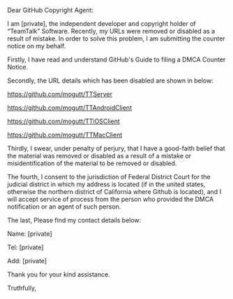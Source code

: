 Dear GitHub Copyright Agent:

I am [private], the independent developer and copyright holder of “TeamTalk” Software. Recently, my URLs were removed or disabled as a result of mistake. In order to solve this problem, I am submitting the counter notice on my behalf.

Firstly, I have read and understand GitHub's Guide to filing a DMCA Counter Notice.

Secondly, the URL details which has been disabled are shown in below:

https://github.com/mogutt/TTServer

https://github.com/mogutt/TTAndroidClient

https://github.com/mogutt/TTiOSClient

https://github.com/mogutt/TTMacClient

Thirdly, I swear, under penalty of perjury, that I have a good-faith belief that the material was removed or disabled as a result of a mistake or misidentification of the material to be removed or disabled.

The fourth, I consent to the jurisdiction of Federal District Court for the judicial district in which my address is located (if in the united states, otherwise the northern district of California where Github is located), and I will accept service of process from the person who provided the DMCA notification or an agent of such person.

The last, Please find my contact details below:

Name: [private]

Tel: [private]

Add: [private]

Thank you for your kind assistance.

Truthfully,

